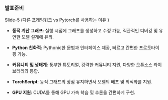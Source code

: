 ### 발표준비
Slide-5 (다른 프레임워크 vs Pytorch를 사용하는 이유 )
- **동적 계산 그래프**: 실행 시점에 그래프를 생성하고 수정 가능, 직관적인 디버깅 및 유연한 모델 설계에 유리.
    
- **Python 친화적**: Pythonic한 문법과 인터페이스 제공, 빠르고 간편한 프로토타이핑 가능.
    
- **커뮤니티 및 생태계**: 풍부한 튜토리얼, 강력한 커뮤니티 지원, 다양한 오픈소스 라이브러리와 통합.
    
- **TorchScript**: 동적 그래프의 장점 유지하면서 모델의 배포 및 최적화를 지원.
    
- **GPU 지원**: CUDA를 통해 GPU 가속 학습 및 추론을 간편하게 구현.


